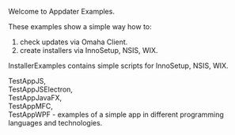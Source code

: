 Welcome to Appdater Examples.  

These examples show a simple way how to:  
1) check updates via Omaha Client.  
2) create installers via InnoSetup, NSIS, WIX.

InstallerExamples contains simple scripts for InnoSetup, NSIS, WIX.

TestAppJS,  
TestAppJSElectron,  
TestAppJavaFX,  
TestAppMFC,  
TestAppWPF - examples of a simple app in different programming languages and technologies.

